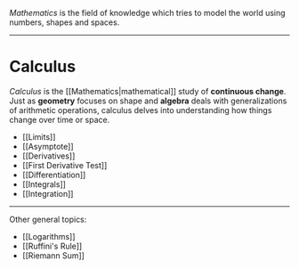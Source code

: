 
*Mathematics* is the field of knowledge which tries to model the world using numbers, shapes and spaces.
___
# Calculus
*Calculus* is the [[Mathematics|mathematical]] study of **continuous change**. Just as **geometry** focuses on shape and **algebra** deals with generalizations of arithmetic operations, calculus delves into understanding how things change over time or space.

- [[Limits]]
- [[Asymptote]]
- [[Derivatives]]
- [[First Derivative Test]]
- [[Differentiation]]
- [[Integrals]]
- [[Integration]]

___
Other general topics:
- [[Logarithms]]
- [[Ruffini's Rule]]
- [[Riemann Sum]]
